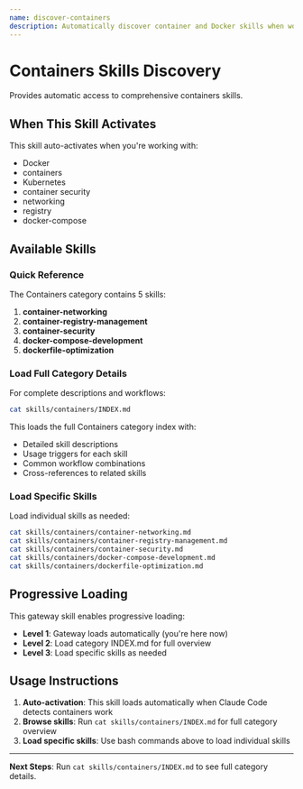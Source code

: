 ```yaml
---
name: discover-containers
description: Automatically discover container and Docker skills when working with Docker. Activates for containers development tasks.
---
```


# Containers Skills Discovery

Provides automatic access to comprehensive containers skills.

## When This Skill Activates

This skill auto-activates when you're working with:
- Docker
- containers
- Kubernetes
- container security
- networking
- registry
- docker-compose

## Available Skills

### Quick Reference

The Containers category contains 5 skills:

1. **container-networking**
2. **container-registry-management**
3. **container-security**
4. **docker-compose-development**
5. **dockerfile-optimization**

### Load Full Category Details

For complete descriptions and workflows:

```bash
cat skills/containers/INDEX.md
```

This loads the full Containers category index with:
- Detailed skill descriptions
- Usage triggers for each skill
- Common workflow combinations
- Cross-references to related skills

### Load Specific Skills

Load individual skills as needed:

```bash
cat skills/containers/container-networking.md
cat skills/containers/container-registry-management.md
cat skills/containers/container-security.md
cat skills/containers/docker-compose-development.md
cat skills/containers/dockerfile-optimization.md
```

## Progressive Loading

This gateway skill enables progressive loading:
- **Level 1**: Gateway loads automatically (you're here now)
- **Level 2**: Load category INDEX.md for full overview
- **Level 3**: Load specific skills as needed

## Usage Instructions

1. **Auto-activation**: This skill loads automatically when Claude Code detects containers work
2. **Browse skills**: Run `cat skills/containers/INDEX.md` for full category overview
3. **Load specific skills**: Use bash commands above to load individual skills

---

**Next Steps**: Run `cat skills/containers/INDEX.md` to see full category details.
